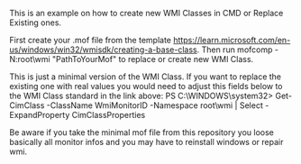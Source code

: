 This is an example on how to create new WMI Classes in CMD or Replace Existing ones.

First create your .mof file from the template https://learn.microsoft.com/en-us/windows/win32/wmisdk/creating-a-base-class.
Then run mofcomp -N:root\wmi "PathToYourMof" to replace or create new WMI Class.

This is just a minimal version of the WMI Class. If you want to replace the existing one with real values you would need to adjust this fields below to the WMI Class standard in the link above:
PS C:\WINDOWS\system32> Get-CimClass -ClassName WmiMonitorID -Namespace root\wmi | Select -ExpandProperty CimClassProperties

Be aware if you take the minimal mof file from this repository you loose basically all monitor infos and you may have to reinstall windows or repair wmi.
